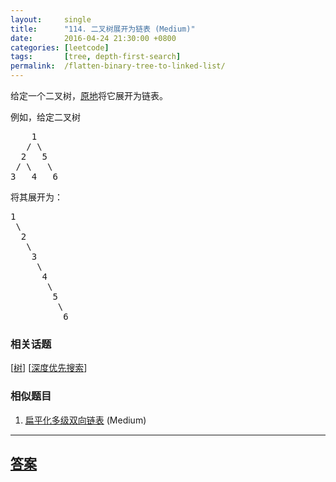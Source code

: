 ```yaml
---
layout:     single
title:      "114. 二叉树展开为链表 (Medium)"
date:       2016-04-24 21:30:00 +0800
categories: [leetcode]
tags:       [tree, depth-first-search]
permalink:  /flatten-binary-tree-to-linked-list/
---
```


<p>给定一个二叉树，<a href="https://baike.baidu.com/item/%E5%8E%9F%E5%9C%B0%E7%AE%97%E6%B3%95/8010757" target="_blank">原地</a>将它展开为链表。</p>

<p>例如，给定二叉树</p>

<pre>    1
   / \
  2   5
 / \   \
3   4   6</pre>

<p>将其展开为：</p>

<pre>1
 \
  2
   \
    3
     \
      4
       \
        5
         \
          6</pre>

### 相关话题
  [[树](https://github.com/openset/leetcode/tree/master/tag/tree/README.md)]
  [[深度优先搜索](https://github.com/openset/leetcode/tree/master/tag/depth-first-search/README.md)]

### 相似题目
  1. [扁平化多级双向链表](/flatten-a-multilevel-doubly-linked-list) (Medium)

---

## [答案](https://github.com/openset/leetcode/tree/master/problems/flatten-binary-tree-to-linked-list)
